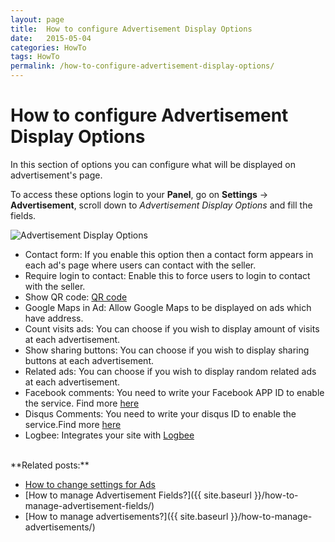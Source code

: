 ```yaml
---
layout: page
title:  How to configure Advertisement Display Options
date:   2015-05-04
categories: HowTo
tags: HowTo
permalink: /how-to-configure-advertisement-display-options/
---
```

# How to configure Advertisement Display Options

In this section of options you can configure what will be displayed on advertisement's page.

To access these options login to your **Panel**, go on **Settings** -> **Advertisement**, scroll down to _Advertisement Display Options_ and fill the fields.

![Advertisement Display Options](docs.yclas.com/images/ad-display-options.png)


+ Contact form: If you enable this option then a contact form appears in each ad's page where users can contact with the seller.
+ Require login to contact: Enable this to force users to login to contact with the seller.
+ Show QR code: [QR code](http://en.wikipedia.org/wiki/QR_code)
+ Google Maps in Ad: Allow Google Maps to be displayed on ads which have address.
+ Count visits ads: You can choose if you wish to display amount of visits at each advertisement.
+ Show sharing buttons: You can choose if you wish to display sharing buttons at each advertisement.
+ Related ads: You can choose if you wish to display random related ads at each advertisement.
+ Facebook comments: You need to write your Facebook APP ID to enable the service. Find more [here](http://docs.yclas.com/add-facebook-comments/)
+ Disqus Comments: You need to write your disqus ID to enable the service.Find more [here](http://docs.yclas.com/how-to-activate-comments-with-disqus/)
+ Logbee: Integrates your site with [Logbee](http://www.logbee.com/)

<br>
**Related posts:**

* [How to change settings for Ads](http://docs.yclas.com/how-to-change-settings-for-ads/)
* [How to manage Advertisement Fields?]({{ site.baseurl }}/how-to-manage-advertisement-fields/)
* [How to manage advertisements?]({{ site.baseurl }}/how-to-manage-advertisements/)